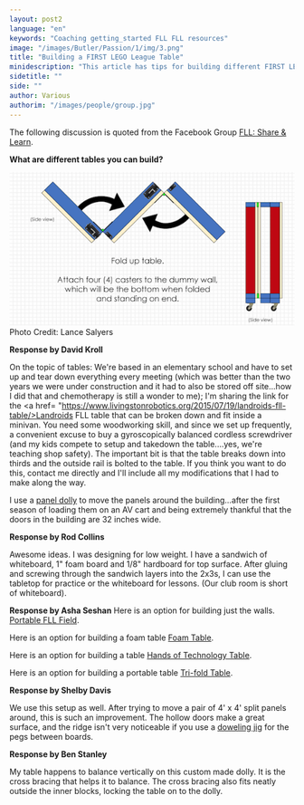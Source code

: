 ```yaml
---
layout: post2
language: "en"
keywords: "Coaching getting_started FLL FLL resources"
image: "/images/Butler/Passion/1/img/3.png"
title: "Building a FIRST LEGO League Table"
minidescription: "This article has tips for building different FIRST LEGO League Tables."
sidetitle: ""
side: ""
author: Various
authorim: "/images/people/group.jpg"
---
```


The following discussion is quoted from the Facebook Group <a href="https://www.facebook.com/groups/FLLShareandLearn/">FLL: Share & Learn</a>.

**What are different tables you can build?**

<img src="/images/coachcorner/FLLTable.png" style="max-width: 100%" />
Photo Credit: Lance Salyers

**Response by David Kroll**

On the topic of tables: We're based in an elementary school and have to set up and tear down everything every meeting (which was better than the two years we were under construction and it had to also be stored off site...how I did that and chemotherapy is still a wonder to me); I'm sharing the link for the <a href= "https://www.livingstonrobotics.org/2015/07/19/landroids-fll-table/>Landroids</a> FLL table that can be broken down and fit inside a minivan. You need some woodworking skill, and since we set up frequently, a convenient excuse to buy a gyroscopically balanced cordless screwdriver (and my kids compete to setup and takedown the table....yes, we're teaching shop safety). The important bit is that the table breaks down into thirds and the outside rail is bolted to the table. If you think you want to do this, contact me directly and I'll include all my modifications that I had to make along the way.

I use a <a href="http://www.northerntool.com/shop/tools/product_200673760_200673760?cm_mmc=Google-pla&utm_source=google_PLA&utm_medium=Material+Handling+%3E+Carts&utm_campaign&utm_content=52516&mkwid=sJQsiKOuV&pcrid=208169282606&devicetype=c&gclid=Cj0KCQjw557NBRC9ARIsAHJvVVOizVLuNZgFEd9mHPS6uuoTj0734TECvWOkwNIJL6SZwfxXqLxpez4aAtiNEALw_wcB">panel dolly</a> to move the panels around the building...after the first season of loading them on an AV cart and being extremely thankful that the doors in the building are 32 inches wide. 

**Response by Rod Collins**

Awesome ideas. I was designing for low weight. I have a sandwich of whiteboard, 1" foam board and 1/8" hardboard for top surface. After gluing and screwing through the sandwich layers into the 2x3s, I can use the tabletop for practice or the whiteboard for lessons. (Our club room is short of whiteboard).

**Response by Asha Seshan** 
Here is an option for building just the walls. <a href="https://youtu.be/5JG7tOT1DQU">Portable FLL Field</a>. 

Here is an option for building a foam table <a href="http://nmfll.org/images/STOW-or-GO_Updated_Building_Instructions.pdf?fref=gc&dti=369520923432634">Foam Table</a>. 

Here is an option for building a table <a href="https://l.facebook.com/l.php?u=https%3A%2F%2Fwww.first-lego-league.org%2Fen%2Fgeneral%2Fparticipation.html%3Ffile%3Dfiles%252Finhalt%252Ffll_en%252Fgeneral%252Fparticipation%252FFLL_2016_2017_Competition_Table_Building_Instruction_Folding_Table.pdf%26fref%3Dgc%26dti%3D369520923432634&h=ATOUz7oHo9UqUhGSh-Z71_56HmMyDqarFNok3r2e5nv22n3Hpg85osUNWR5kv90N0f0-9MNhZ9nwHWzQ2BRcn3cy1_-w9Z6-R9ebXNC_6kF_lgvivAGSsRp_m-SWDb2cgdC8m0RiauN81lY">Hands of Technology Table</a>. 

Here is an option for building a portable table <a href="https://drive.google.com/file/d/0B-nO61RMEYhJUjlJX0QzMEc2NFU/view?fref=gc&dti=369520923432634">Tri-fold Table</a>. 

**Response by Shelby Davis** 

We use this setup as well. After trying to move a pair of 4' x 4' split panels around, this is such an improvement. The hollow doors make a great surface, and the ridge isn't very noticeable if you use a <a href="https://www.harborfreight.com/self-centering-doweling-jig-41345.html?fref=gc&dti=369520923432634">doweling jig</a> for the pegs between boards. 

**Response by Ben Stanley** 

My table happens to balance vertically on this custom made dolly.
It is the cross bracing that helps it to balance. The cross bracing also fits neatly outside the inner blocks, locking the table on to the dolly.
